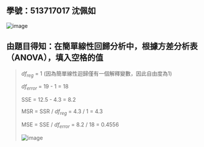 ## 學號：513717017 沈佩如

![image](https://github.com/user-attachments/assets/0b4e5c02-91d5-493c-a640-9b59d686ac11)

## 由題目得知：在簡單線性回歸分析中，根據方差分析表（ANOVA），填入空格的值
>
>$df_{reg}$ = 1 (因為簡單線性迴歸僅有一個解釋變數，因此自由度為1)
>
>$df_{error}$ = 19 - 1 = 18
>
>SSE = 12.5 - 4.3 = 8.2
>
>MSR = SSR / $df_{reg}$ = 4.3 / 1 = 4.3
>
>MSE = SSE / $df_{error}$ = 8.2 / 18  =  0.4556
>
>![image](https://github.com/user-attachments/assets/3a8c4178-8689-4116-aa37-cd07ab62ad11)

